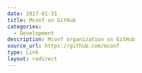 ```yaml
---
date: 2017-01-31
title: Mconf on GitHub
categories:
  - Development
description: Mconf organization on GitHub
source_url: https://github.com/mconf
type: Link
layout: redirect
---
```

